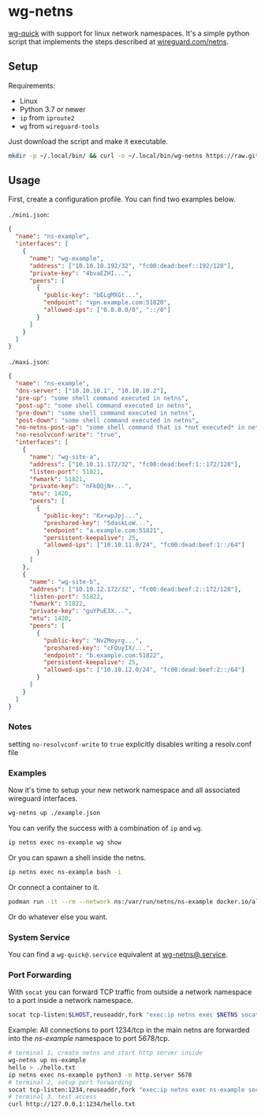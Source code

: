 # wg-netns

[wg-quick](https://git.zx2c4.com/wireguard-tools/about/src/man/wg-quick.8) with support for linux network namespaces.
It's a simple python script that implements the steps described at [wireguard.com/netns](https://www.wireguard.com/netns/#ordinary-containerization).

## Setup

Requirements:

- Linux
- Python 3.7 or newer
- `ip` from `iproute2`
- `wg` from `wireguard-tools`

Just download the script and make it executable.

~~~ bash
mkdir -p ~/.local/bin/ && curl -o ~/.local/bin/wg-netns https://raw.githubusercontent.com/dadevel/wg-netns/master/wg-netns.py && chmod 0755 ~/.local/bin/wg-netns
~~~

## Usage

First, create a configuration profile.
You can find two examples below.

`./mini.json`:

~~~ json
{
  "name": "ns-example",
  "interfaces": [
    {
      "name": "wg-example",
      "address": ["10.10.10.192/32", "fc00:dead:beef::192/128"],
      "private-key": "4bvaEZHI...",
      "peers": [
        {
          "public-key": "bELgMXGt...",
          "endpoint": "vpn.example.com:51820",
          "allowed-ips": ["0.0.0.0/0", "::/0"]
        }
      ]
    }
  ]
}
~~~

`./maxi.json`:

~~~ json
{
  "name": "ns-example",
  "dns-server": ["10.10.10.1", "10.10.10.2"],
  "pre-up": "some shell command executed in netns",
  "post-up": "some shell command executed in netns",
  "pre-down": "some shell command executed in netns",
  "post-down": "some shell command executed in netns",
  "no-netns-post-up": "some shell command that is *not executed* in netns",
  "no-resolvconf-write": "true",
  "interfaces": [
    {
      "name": "wg-site-a",
      "address": ["10.10.11.172/32", "fc00:dead:beef:1::172/128"],
      "listen-port": 51821,
      "fwmark": 51821,
      "private-key": "nFkQQjN+...",
      "mtu": 1420,
      "peers": [
        {
          "public-key": "Kx+wpJpj...",
          "preshared-key": "5daskLoW...",
          "endpoint": "a.example.com:51821",
          "persistent-keepalive": 25,
          "allowed-ips": ["10.10.11.0/24", "fc00:dead:beef:1::/64"]
        }
      ]
    },
    {
      "name": "wg-site-b",
      "address": ["10.10.12.172/32", "fc00:dead:beef:2::172/128"],
      "listen-port": 51822,
      "fwmark": 51822,
      "private-key": "guYPuE3X...",
      "mtu": 1420,
      "peers": [
        {
          "public-key": "NvZMoyrg...",
          "preshared-key": "cFQuyIX/...",
          "endpoint": "b.example.com:51822",
          "persistent-keepalive": 25,
          "allowed-ips": ["10.10.12.0/24", "fc00:dead:beef:2::/64"]
        }
      ]
    }
  ]
}
~~~

### Notes
setting `no-resolvconf-write` to `true` explicitly disables writing a resolv.conf file

### Examples

Now it's time to setup your new network namespace and all associated wireguard interfaces.

~~~ bash
wg-netns up ./example.json
~~~

You can verify the success with a combination of `ip` and `wg`.

~~~ bash
ip netns exec ns-example wg show
~~~

Or you can spawn a shell inside the netns.

~~~ bash
ip netns exec ns-example bash -i
~~~

Or connect a container to it.

~~~ bash
podman run -it --rm --network ns:/var/run/netns/ns-example docker.io/alpine wget -O - https://ipinfo.io
~~~

Or do whatever else you want.

### System Service

You can find a `wg-quick@.service` equivalent at [wg-netns@.service](./wg-netns@.service).

### Port Forwarding

With `socat` you can forward TCP traffic from outside a network namespace to a port inside a network namespace.

~~~ bash
socat tcp-listen:$LHOST,reuseaddr,fork "exec:ip netns exec $NETNS socat stdio 'tcp-connect:$RHOST',nofork"
~~~

Example: All connections to port 1234/tcp in the main netns are forwarded into the *ns-example* namespace to port 5678/tcp.

~~~ bash
# terminal 1, create netns and start http server inside
wg-netns up ns-example
hello > ./hello.txt
ip netns exec ns-example python3 -m http.server 5678
# terminal 2, setup port forwarding
socat tcp-listen:1234,reuseaddr,fork "exec:ip netns exec ns-example socat stdio 'tcp-connect:127.0.0.1:5678',nofork"
# terminal 3, test access
curl http://127.0.0.1:1234/hello.txt
~~~

